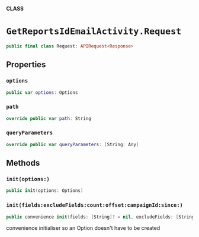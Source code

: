 **CLASS**

# `GetReportsIdEmailActivity.Request`

```swift
public final class Request: APIRequest<Response>
```

## Properties
### `options`

```swift
public var options: Options
```

### `path`

```swift
override public var path: String
```

### `queryParameters`

```swift
override public var queryParameters: [String: Any]
```

## Methods
### `init(options:)`

```swift
public init(options: Options)
```

### `init(fields:excludeFields:count:offset:campaignId:since:)`

```swift
public convenience init(fields: [String]? = nil, excludeFields: [String]? = nil, count: Int? = nil, offset: Int? = nil, campaignId: String, since: String? = nil)
```

convenience initialiser so an Option doesn't have to be created
